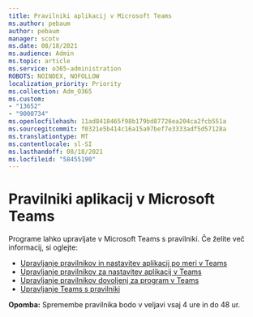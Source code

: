 ```yaml
---
title: Pravilniki aplikacij v Microsoft Teams
ms.author: pebaum
author: pebaum
manager: scotv
ms.date: 08/18/2021
ms.audience: Admin
ms.topic: article
ms.service: o365-administration
ROBOTS: NOINDEX, NOFOLLOW
localization_priority: Priority
ms.collection: Adm_O365
ms.custom:
- "13652"
- "9000734"
ms.openlocfilehash: 11ad8418465f98b179bd87726ea204ca2fcb551a
ms.sourcegitcommit: f0321e5b414c16a15a97bef7e3333adf5d57128a
ms.translationtype: MT
ms.contentlocale: sl-SI
ms.lasthandoff: 08/18/2021
ms.locfileid: "58455190"
---
```

# <a name="app-policies-in-microsoft-teams"></a>Pravilniki aplikacij v Microsoft Teams

Programe lahko upravljate v Microsoft Teams s pravilniki. Če želite več informacij, si oglejte: 

- [Upravljanje pravilnikov in nastavitev aplikacij po meri v Teams](https://docs.microsoft.com/microsoftteams/teams-custom-app-policies-and-settings)
- [Upravljanje pravilnikov za nastavitev aplikacij v Teams](https://docs.microsoft.com/microsoftteams/teams-app-setup-policies)
- [Upravljanje pravilnikov dovoljenj za program v Teams](https://docs.microsoft.com/microsoftteams/teams-app-permission-policies)
- [Upravljanje Teams s pravilniki](https://docs.microsoft.com/microsoftteams/manage-teams-with-policies)

**Opomba:** Spremembe pravilnika bodo v veljavi vsaj 4 ure in do 48 ur.
